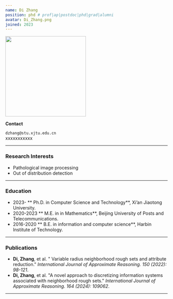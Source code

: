 ```yaml
---
name: Di Zhang
position: phd # prof|ap|postdoc|phd|grad|alumni
avatar: Di_Zhang.png
joined: 2023
---
```


<img width="250" src="{{site.baseurl}}/images/people/{{page.avatar}}" data-action="zoom">

**Contact**

<i class="fa fa-envelope-o"></i> `dzhang@stu.xjtu.edu.cn`<br>
<i class="fa fa-mobile"></i> xxxxxxxxxxx

<hr>

### Research Interests

- Pathological image processing
- Out of distribution detection

<hr>

###  Education

- 2023- ** Ph.D. in Computer Science and Technology**, Xi’an Jiaotong University.
- 2020-2023 ** M.E. in in Mathematics**, Beijing University of Posts and Telecommunications.
- 2016-2020 ** B.E. in information and computer science**, Harbin Institute of Technology.

<hr>

### Publications

- **Di, Zhang**, et al. " Variable radius neighborhood rough sets and attribute reduction." _International Journal of Approximate Reasoning. 150 (2022): 98-121_.
- **Di, Zhang**, et al. "A novel approach to discretizing information systems associated with neighborhood rough sets." _International Journal of Approximate Reasoning. 164 (2024): 109062_.

<hr>
